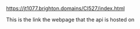 https://jt1077.brighton.domains/CI527/index.html 

This is the link the webpage that the api is hosted on
